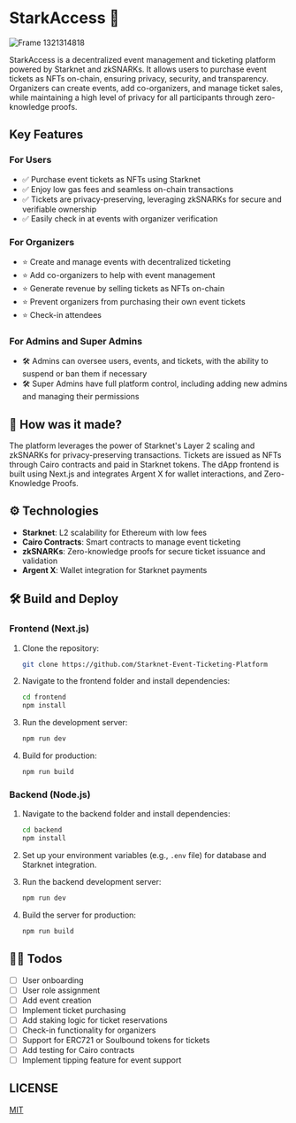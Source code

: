 # StarkAccess 🎫

![Frame 1321314818](https://github.com/user-attachments/assets/ea06274f-b42d-40a3-a98c-1fa64b52a444)

StarkAccess is a decentralized event management and ticketing platform powered by Starknet and zkSNARKs. It allows users to purchase event tickets as NFTs on-chain, ensuring privacy, security, and transparency. Organizers can create events, add co-organizers, and manage ticket sales, while maintaining a high level of privacy for all participants through zero-knowledge proofs.

## Key Features

### For Users

- ✅ Purchase event tickets as NFTs using Starknet
- ✅ Enjoy low gas fees and seamless on-chain transactions
- ✅ Tickets are privacy-preserving, leveraging zkSNARKs for secure and verifiable ownership
- ✅ Easily check in at events with organizer verification

### For Organizers

- ⭐ Create and manage events with decentralized ticketing
- ⭐ Add co-organizers to help with event management
- ⭐ Generate revenue by selling tickets as NFTs on-chain
- ⭐ Prevent organizers from purchasing their own event tickets
- ⭐ Check-in attendees

### For Admins and Super Admins

- 🛠️ Admins can oversee users, events, and tickets, with the ability to suspend or ban them if necessary
- 🛠️ Super Admins have full platform control, including adding new admins and managing their permissions

## 🔨 How was it made?

The platform leverages the power of Starknet's Layer 2 scaling and zkSNARKs for privacy-preserving transactions. Tickets are issued as NFTs through Cairo contracts and paid in Starknet tokens. The dApp frontend is built using Next.js and integrates Argent X for wallet interactions, and Zero-Knowledge Proofs.

## ⚙️ Technologies

- **Starknet**: L2 scalability for Ethereum with low fees
- **Cairo Contracts**: Smart contracts to manage event ticketing
- **zkSNARKs**: Zero-knowledge proofs for secure ticket issuance and validation
- **Argent X**: Wallet integration for Starknet payments

## 🛠️ Build and Deploy

### Frontend (Next.js)

1. Clone the repository:

   ```bash
   git clone https://github.com/Starknet-Event-Ticketing-Platform
   ```

2. Navigate to the frontend folder and install dependencies:

   ```bash
   cd frontend
   npm install
   ```

3. Run the development server:

   ```bash
   npm run dev
   ```

4. Build for production:

   ```bash
   npm run build
   ```

### Backend (Node.js)

1. Navigate to the backend folder and install dependencies:

   ```bash
   cd backend
   npm install
   ```

2. Set up your environment variables (e.g., `.env` file) for database and Starknet integration.

3. Run the backend development server:

   ```bash
   npm run dev
   ```

4. Build the server for production:

   ```bash
   npm run build
   ```

## 🧑‍💻 Todos

- [ ] User onboarding
- [ ] User role assignment
- [ ] Add event creation
- [ ] Implement ticket purchasing
- [ ] Add staking logic for ticket reservations
- [ ] Check-in functionality for organizers
- [ ] Support for ERC721 or Soulbound tokens for tickets
- [ ] Add testing for Cairo contracts
- [ ] Implement tipping feature for event support

## LICENSE

[MIT](https://opensource.org/license/mit/)
